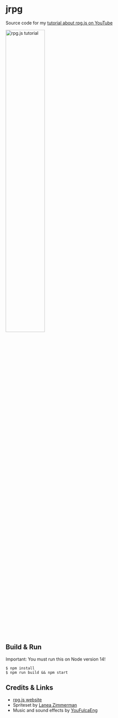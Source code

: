 # jrpg

Source code for my [tutorial about rpg.js on YouTube](https://www.youtube.com/playlist?list=PL40eI71mtCmaa_5sV8T3pNwMaYt1S3mGT)

<a href="https://www.youtube.com/playlist?list=PL40eI71mtCmaa_5sV8T3pNwMaYt1S3mGT"><img width="50%" style="width: 50%" src="https://user-images.githubusercontent.com/3787662/151682163-5125951c-50e7-4f43-a8c2-b76a04d1b398.jpg" alt="rpg.js tutorial"></a>

## Build & Run

Important: You must run this on Node version 14!

```
$ npm install
$ npm run build && npm start
```

## Credits & Links

- [rpg.js website](https://rpgjs.dev)
- Spriteset by [Lanea Zimmerman](https://opengameart.org/content/tiny-16-basic)
- Music and sound effects by [YouFulcaEng](https://wingless-seraph.net/en/material-music.html)
